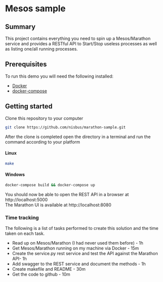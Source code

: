 # Mesos sample

## Summary

This project contains everything you need to spin up a Mesos/Marathon service and provides a RESTful API
to Start/Stop useless processes as well as listing one/all running processes.

## Prerequisites

To run this demo you will need the following installed:
 *  [Docker](https://www.docker.com/get-started) 
 *  [docker-compose](https://docs.docker.com/compose/install/)
 
## Getting started

Clone this repository to your computer
```bash
git clone https://github.com/nisbus/marathon-sample.git
```

After the clone is completed open the directory in a terminal and run the command according to your platform

#### Linux
```bash
make
```

#### Windows
```bash
docker-compose build && docker-compose up
```

You should now be able to open the REST API in a browser at http://localhost:5000  
The Marathon UI is available at http://localhost:8080


### Time tracking

The following is a list of tasks performed to create this solution and the time taken on each task.

* Read up on Mesos/Marathon (I had never used them before) - 1h
* Get Mesos/Marathon running on my machine via Docker - 15m
* Create the service.py rest service and test the API against the Marathon API- 1h
* Add swagger to the REST service and document the methods - 1h
* Create makefile and README - 30m
* Get the code to github - 10m  

 
 
 
